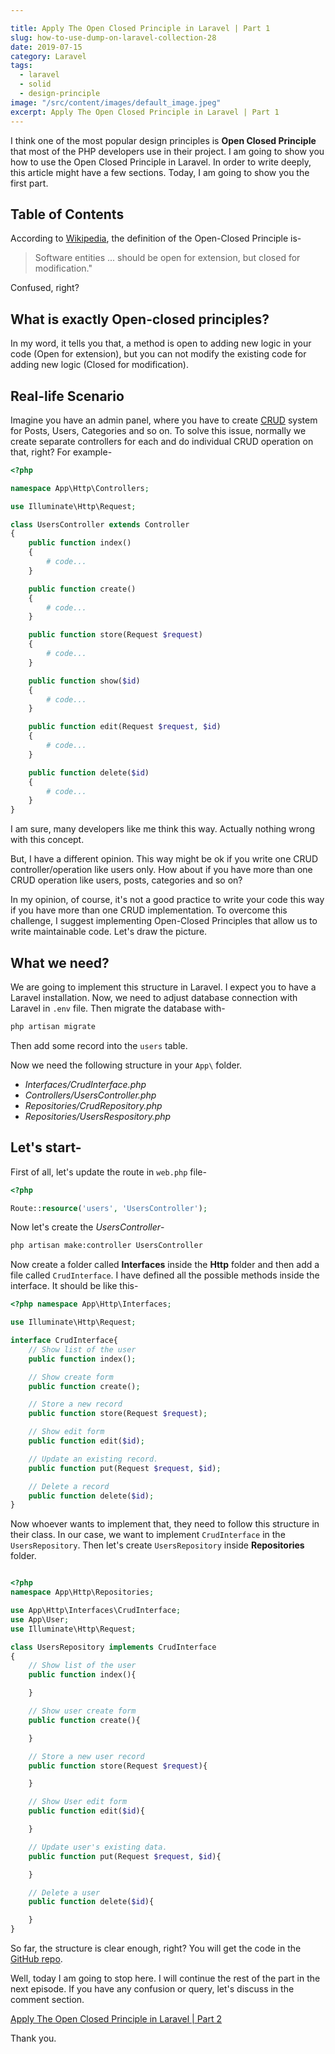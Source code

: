 ```yaml
---

title: Apply The Open Closed Principle in Laravel | Part 1
slug: how-to-use-dump-on-laravel-collection-28
date: 2019-07-15
category: Laravel
tags:
  - laravel
  - solid
  - design-principle
image: "/src/content/images/default_image.jpeg"
excerpt: Apply The Open Closed Principle in Laravel | Part 1
---
```


I think one of the most popular design principles is **Open Closed Principle** that most of the PHP developers use in their project. I am going to show you how to use the Open Closed Principle in Laravel. In order to write deeply, this article might have a few sections. Today, I am going to show you the first part.

## Table of Contents

According to [Wikipedia](https://en.wikipedia.org/wiki/SOLID), the definition of the Open-Closed Principle is-
> Software entities ... should be open for extension, but closed for modification."

Confused, right?

## What is exactly Open-closed principles?
In my word, it tells you that, a method is open to adding new logic in your code (Open for extension), but you can not modify the existing code for adding new logic (Closed for modification).

## Real-life Scenario
Imagine you have an admin panel, where you have to create [CRUD](https://www.codecademy.com/articles/what-is-crud) system for Posts, Users, Categories and so on. To solve this issue, normally we create separate controllers for each and do individual CRUD operation on that, right? For example-

```php
<?php

namespace App\Http\Controllers;

use Illuminate\Http\Request;

class UsersController extends Controller
{
    public function index()
    {
    	# code...
    }

    public function create()
    {
    	# code...
    }

    public function store(Request $request)
    {
    	# code...
    }

    public function show($id)
    {
    	# code...
    }

    public function edit(Request $request, $id)
    {
    	# code...
    }

    public function delete($id)
    {
    	# code...
    }
}
```

I am sure, many developers like me think this way. Actually nothing wrong with this concept.

But, I have a different opinion. This way might be ok if you write one CRUD controller/operation like users only. How about if you have more than one CRUD operation like users, posts, categories and so on?

In my opinion, of course, it's not a good practice to write your code this way if you have more than one CRUD implementation. To overcome this challenge, I suggest implementing Open-Closed Principles that allow us to write maintainable code. Let's draw the picture.

## What we need?
We are going to implement this structure in Laravel. I expect you to have a Laravel installation. Now, we need to adjust database connection with Laravel in `.env` file. Then migrate the database with-
```sh
php artisan migrate
```

Then add some record into the `users` table.

Now we need the following structure in your `App\` folder.
- *Interfaces/CrudInterface.php*
- *Controllers/UsersController.php*
- *Repositories/CrudRepository.php*
- *Repositories/UsersRespository.php*

## Let's start-
First of all, let's update the route in `web.php` file-
```php
<?php

Route::resource('users', 'UsersController');
```

Now let's create the *UsersController*-
```sh
php artisan make:controller UsersController
```

Now create a folder called **Interfaces** inside the **Http** folder and then add a file called `CrudInterface`. I have defined all the possible methods inside the interface. It should be like this-
```php
<?php namespace App\Http\Interfaces;

use Illuminate\Http\Request;

interface CrudInterface{
	// Show list of the user
	public function index();

	// Show create form
	public function create();

    // Store a new record
    public function store(Request $request);

    // Show edit form
    public function edit($id);

    // Update an existing record.
    public function put(Request $request, $id);

    // Delete a record
    public function delete($id);
}
```

Now whoever wants to implement that, they need to follow this structure in their class. In our case, we want to implement `CrudInterface` in the  `UsersRepository`. Then let's create `UsersRepository` inside **Repositories** folder.
```php

<?php
namespace App\Http\Repositories;

use App\Http\Interfaces\CrudInterface;
use App\User;
use Illuminate\Http\Request;

class UsersRepository implements CrudInterface
{
    // Show list of the user
    public function index(){

    }

    // Show user create form
    public function create(){

    }

    // Store a new user record
    public function store(Request $request){

    }

    // Show User edit form
    public function edit($id){

    }

    // Update user's existing data.
    public function put(Request $request, $id){

    }

    // Delete a user
    public function delete($id){

    }
}
```

So far, the structure is clear enough, right? You will get the code in the [GitHub repo](https://github.com/laravel-school/Laravel-Open-Closed-Principles).

Well, today I am going to stop here. I will continue the rest of the part in the next episode. If you have any confusion or query, let's discuss in the comment section.

[Apply The Open Closed Principle in Laravel | Part 2](http://laravel-school.com/posts/apply-the-open-closed-principle-in-laravel-part-2-41)

Thank you.
